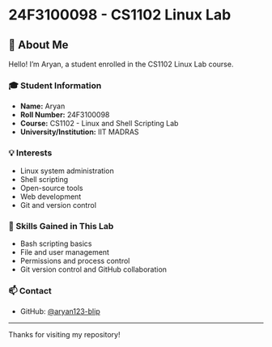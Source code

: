 # 24F3100098 - CS1102 Linux Lab

## 👋 About Me

Hello! I’m Aryan, a student enrolled in the CS1102 Linux Lab course.

### 🎓 Student Information
- **Name:** Aryan
- **Roll Number:** 24F3100098
- **Course:** CS1102 - Linux and Shell Scripting Lab
- **University/Institution:** IIT MADRAS
### 💡 Interests
- Linux system administration
- Shell scripting
- Open-source tools
- Web development
- Git and version control

### 🔧 Skills Gained in This Lab
- Bash scripting basics
- File and user management
- Permissions and process control
- Git version control and GitHub collaboration

### 📫 Contact
- GitHub: [@aryan123-blip](https://github.com/aryan123-blip)

---

Thanks for visiting my repository!
